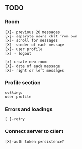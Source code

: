 ## TODO

### Room
    [X]- previous 20 messages
    [x]- separate users chat from own
    [x]- scroll for messages
    [X]- sender of each message
    [x]- user profile
    [x] - logout

    [x] create new room
    [X]- date of each message
    [X]- right or left messages

### Profile section
    settings
    user profile
    
### Errors and loadings
    [ ]-retry

### Connect server to client
    [X]-auth token persistence?

